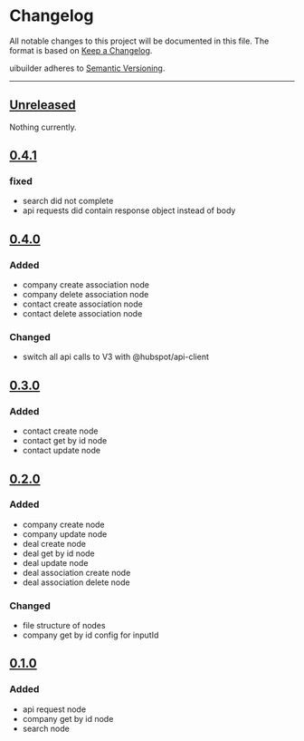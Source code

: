 # Changelog

All notable changes to this project will be documented in this file. The format is based on [Keep a Changelog](https://keepachangelog.com/en/1.0.0/).

uibuilder adheres to [Semantic Versioning](https://semver.org/spec/v2.0.0.html).

----

## [Unreleased](https://github.com/tucan-ai/node-red-contrib-hubspot/compare/v0.2.0...main)

Nothing currently.

## [0.4.1](https://github.com/tucan-ai/node-red-contrib-hubspot/releases/tag/v0.4.1)

### fixed

* search did not complete
* api requests did contain response object instead of body

## [0.4.0](https://github.com/tucan-ai/node-red-contrib-hubspot/releases/tag/v0.4.0)

### Added

* company create association node
* company delete association node
* contact create association node
* contact delete association node

### Changed

* switch all api calls to V3 with @hubspot/api-client

## [0.3.0](https://github.com/tucan-ai/node-red-contrib-hubspot/releases/tag/v0.3.0)

### Added

* contact create node
* contact get by id node
* contact update node

## [0.2.0](https://github.com/tucan-ai/node-red-contrib-hubspot/releases/tag/v0.2.0)

### Added

* company create node
* company update node
* deal create node
* deal get by id node
* deal update node
* deal association create node
* deal association delete node

### Changed

* file structure of nodes
* company get by id config for inputId

## [0.1.0](https://github.com/tucan-ai/node-red-contrib-hubspot/releases/tag/v0.1.0)

### Added

* api request node
* company get by id node
* search node
